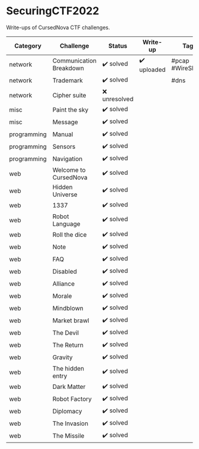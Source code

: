 # SecuringCTF2022
Write-ups of CursedNova CTF challenges. 

| Category    | Challenge               | Status                    | Write-up                    | Tag               |
|-------------|-------------------------|---------------------------|-----------------------------|-------------------|
| network     | Communication Breakdown | :heavy_check_mark: solved | :heavy_check_mark: uploaded | #pcap #WireShark  |
| network     | Trademark               | :heavy_check_mark: solved |                             | #dns              |
| network     | Cipher suite            | :x: unresolved            |                             |  |
| misc        | Paint the sky           | :heavy_check_mark: solved |                             |  |
| misc        | Message                 | :heavy_check_mark: solved |                             |  |
| programming | Manual                  | :heavy_check_mark: solved |                             |  |
| programming | Sensors                 | :heavy_check_mark: solved |                             |  |
| programming | Navigation              | :heavy_check_mark: solved |                             |  |
| web         | Welcome to CursedNova   | :heavy_check_mark: solved |                             |  |
| web         | Hidden Universe         | :heavy_check_mark: solved |                             |  |
| web         | 1337                    | :heavy_check_mark: solved |                             |  |
| web         | Robot Language          | :heavy_check_mark: solved |                             |  |
| web         | Roll the dice           | :heavy_check_mark: solved |                             |  |
| web         | Note                    | :heavy_check_mark: solved |                             |  |
| web         | FAQ                     | :heavy_check_mark: solved |                             |  |
| web         | Disabled                | :heavy_check_mark: solved |                             |  |
| web         | Alliance                | :heavy_check_mark: solved |                             |  |
| web         | Morale                  | :heavy_check_mark: solved |                             |  |
| web         | Mindblown               | :heavy_check_mark: solved |                             |  |
| web         | Market brawl            | :heavy_check_mark: solved |                             |  |
| web         | The Devil               | :heavy_check_mark: solved |                             |  |
| web         | The Return              | :heavy_check_mark: solved |                             |  |
| web         | Gravity                 | :heavy_check_mark: solved |                             |  |
| web         | The hidden entry        | :heavy_check_mark: solved |                             |  |
| web         | Dark Matter             | :heavy_check_mark: solved |                             |  |
| web         | Robot Factory           | :heavy_check_mark: solved |                             |  |
| web         | Diplomacy               | :heavy_check_mark: solved |                             |  |
| web         | The Invasion            | :heavy_check_mark: solved |                             |  |
| web         | The Missile             | :heavy_check_mark: solved |                             |  |
